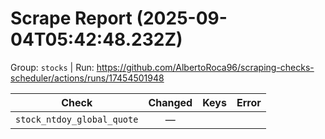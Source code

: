 # Scrape Report (2025-09-04T05:42:48.232Z)

Group: `stocks`  |  Run: https://github.com/AlbertoRoca96/scraping-checks-scheduler/actions/runs/17454501948

| Check | Changed | Keys | Error |
|---|:---:|:--|:--|
| `stock_ntdoy_global_quote` | — |  |  |
